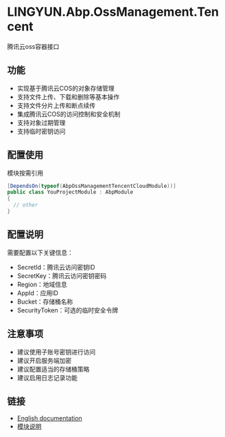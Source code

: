 # LINGYUN.Abp.OssManagement.Tencent

腾讯云oss容器接口 

## 功能

* 实现基于腾讯云COS的对象存储管理
* 支持文件上传、下载和删除等基本操作
* 支持文件分片上传和断点续传
* 集成腾讯云COS的访问控制和安全机制
* 支持对象过期管理
* 支持临时密钥访问

## 配置使用

模块按需引用

```csharp
[DependsOn(typeof(AbpOssManagementTencentCloudModule))]
public class YouProjectModule : AbpModule
{
  // other
}
```

## 配置说明

需要配置以下关键信息：
* SecretId：腾讯云访问密钥ID
* SecretKey：腾讯云访问密钥密码
* Region：地域信息
* AppId：应用ID
* Bucket：存储桶名称
* SecurityToken：可选的临时安全令牌

## 注意事项

* 建议使用子账号密钥进行访问
* 建议开启服务端加密
* 建议配置适当的存储桶策略
* 建议启用日志记录功能

## 链接

* [English documentation](./README.EN.md)
* [模块说明](../README.md)
